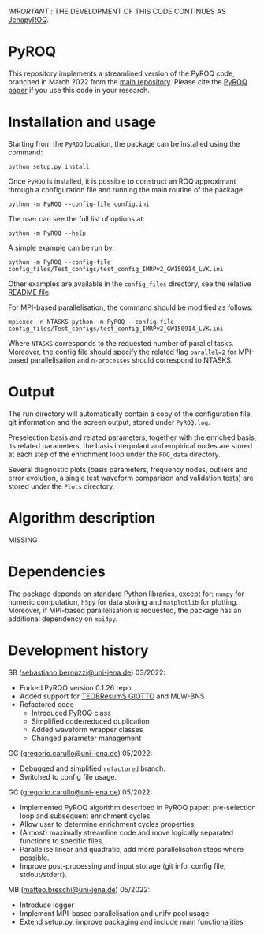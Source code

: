 *IMPORTANT* : THE DEVELOPMENT OF THIS CODE CONTINUES AS [JenapyROQ](https://github.com/GCArullo/JenpyROQ).


# PyROQ

This repository implements a streamlined version of the PyROQ code, branched in March 2022 from the [main repository](https://github.com/qihongcat/PyROQ).
Please cite the [PyROQ paper](https://arxiv.org/abs/2009.13812) if you use this code in your research. 

# Installation and usage

Starting from the `PyROQ` location, 
the package can be installed using the command:

    python setup.py install

Once  `PyROQ` is  installed, it is possible to construct an ROQ approximant through a configuration file and running the main routine of the package:

    python -m PyROQ --config-file config.ini

The user can see the full list of options at:

    python -m PyROQ --help

A simple example can be run by:

    python -m PyROQ --config-file config_files/Test_configs/test_config_IMRPv2_GW150914_LVK.ini

Other examples are available in the `config_files` directory, see the relative [README file](https://github.com/bernuzzi/PyROQ/blob/master/config_files/Test_configs/README.md).

For MPI-based parallelisation, the command should be modified as follows:
    
    mpiexec -n NTASKS python -m PyROQ --config-file config_files/Test_configs/test_config_IMRPv2_GW150914_LVK.ini
    
Where `NTASKS` corresponds to the requested number of parallel tasks. 
Moreover, the config file should specify the related flag `parallel=2` for MPI-based parallelisation and `n-processes` should correspond to NTASKS.  


# Output

The run directory will automatically contain a copy of the configuration file, git information and the screen output, stored under `PyROQ.log`.

Preselection basis and related parameters, together with the enriched basis, its related parameters, the basis interpolant and empirical nodes are stored at each step of the enrichment loop under the `ROQ_data` directory.

Several diagnostic plots (basis parameters, frequency nodes, outliers and error evolution, a single test waveform comparison and validation tests) are stored under the `Plots` directory.

# Algorithm description

MISSING
        
# Dependencies

The package depends on standard Python libraries, except for: `numpy` for numeric computation, `h5py` for data storing and `matplotlib` for plotting. Moreover, if MPI-based parallelisation is requested, the package has an additional dependency on `mpi4py`.

# Development history

SB (sebastiano.bernuzzi@uni-jena.de) 03/2022:
   * Forked PyRQO version 0.1.26 repo
   * Added support for [TEOBResumS GIOTTO](https://bitbucket.org/eob_ihes/teobresums/src/master/) and MLW-BNS
   * Refactored code
     - Introduced PyROQ class
     - Simplified code/reduced duplication
     - Added waveform wrapper classes
     - Changed parameter management

GC (gregorio.carullo@uni-jena.de) 05/2022:
  * Debugged and simplified `refactored` branch.
  * Switched to config file usage.

GC (gregorio.carullo@uni-jena.de) 05/2022:

  * Implemented PyROQ algorithm described in PyROQ paper: pre-selection loop and subsequent enrichment cycles.
  * Allow user to determine enrichment cycles properties,
  * (Almost) maximally streamline code and move logically separated functions to specific files.
  * Parallelise linear and quadratic, add more parallelisation steps where possible.
  * Improve post-processing and input storage (git info, config file, stdout/stderr).
  
MB (matteo.breschi@uni-jena.de) 05/2022:
  
  * Introduce logger
  * Implement MPI-based parallelisation and unify pool usage
  * Extend setup.py, improve packaging and include main functionalities

